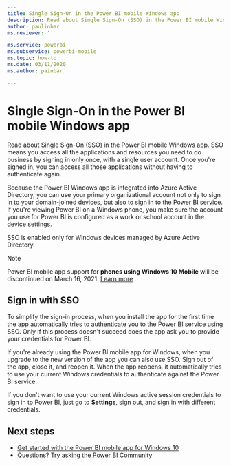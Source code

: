 ```yaml
---
title: Single Sign-On in the Power BI mobile Windows app
description: Read about Single Sign-On (SSO) in the Power BI mobile Windows app. SSO means you access all the applications and resources you need to do business by signing in only once, with a single user account.
author: paulinbar
ms.reviewer: ''

ms.service: powerbi
ms.subservice: powerbi-mobile
ms.topic: how-to
ms.date: 03/11/2020
ms.author: painbar

---
```

# Single Sign-On in the Power BI mobile Windows app

Read about Single Sign-On (SSO) in the Power BI mobile Windows app. SSO means you access all the applications and resources you need to do business by signing in only once, with a single user account. Once you're signed in, you can access all those applications without having to authenticate again. 

Because the Power BI Windows app is integrated into Azure Active Directory, you can use your primary organizational account not only to sign in to your domain-joined devices, but also to sign in to the Power BI service. If you're viewing Power BI on a Windows phone, you make sure the account you use for Power BI is configured as a work or school account in the device settings.  

SSO is enabled only for Windows devices managed by Azure Active Directory.

>[!NOTE]
>Power BI mobile app support for **phones using Windows 10 Mobile** will be discontinued on March 16, 2021. [Learn more](/legal/powerbi/powerbi-mobile/power-bi-mobile-app-end-of-support-for-windows-phones)

## Sign in with SSO

To simplify the sign-in process, when you install the app for the first time the app automatically tries to authenticate you to the Power BI service using SSO. Only if this process doesn't succeed does the app ask you to provide your credentials for Power BI.  

If you're already using the Power BI mobile app for Windows, when you upgrade to the new version of the app you can also use SSO. Sign out of the app, close it, and reopen it. When the app reopens, it automatically tries to use your current Windows credentials to authenticate against the Power BI service. 

If you don't want to use your current Windows active session credentials to sign in to Power BI, just go to **Settings**, sign out, and sign in with different credentials. 
 
## Next steps

- [Get started with the Power BI mobile app for Windows 10](mobile-windows-10-phone-app-get-started.md)
- Questions? [Try asking the Power BI Community](https://community.powerbi.com/)
